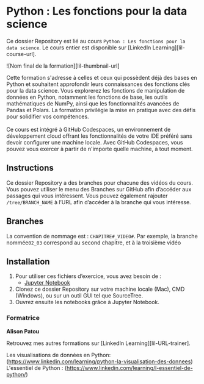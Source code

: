 #  Python : Les fonctions pour la data science

Ce dossier Repository est lié au cours `Python : Les fonctions pour la data science`. Le cours entier est disponible sur [LinkedIn Learning][lil-course-url].

![Nom final de la formation][lil-thumbnail-url] 

Cette formation s'adresse à celles et ceux qui possèdent déjà des bases en Python et souhaitent approfondir leurs connaissances des fonctions clés pour la data science. Vous explorerez les fonctions de manipulation de données en Python, notamment les fonctions de base, les outils mathématiques de NumPy, ainsi que les fonctionnalités avancées de Pandas et Polars. La formation privilégie la mise en pratique avec des défis pour solidifier vos compétences. </br></br> Ce cours est intégré à GitHub Codespaces, un environnement de développement cloud offrant les fonctionnalités de votre IDE préféré sans devoir configurer une machine locale. Avec GitHub Codespaces, vous pouvez vous exercer à partir de n'importe quelle machine, à tout moment. 		

## Instructions

Ce dossier Repository a des branches pour chacune des vidéos du cours. Vous pouvez utiliser le menu des Branches sur GitHub afin d’accéder aux passages qui vous intéressent. Vous pouvez également rajouter `/tree/BRANCH_NAME` à l’URL afin d’accéder à la branche qui vous intéresse. 

## Branches

La convention de nommage est : `CHAPITRE#_VIDEO#`. Par exemple, la branche nommée`02_03` correspond au second chapitre, et à la troisième vidéo 


## Installation

1. Pour utiliser ces fichiers d’exercice, vous avez besoin de : 
   - [Jupyter Notebook](https://jupyter.org/install)
2. Clonez ce dossier Repository sur votre machine locale (Mac), CMD (Windows), ou sur un outil GUI tel que SourceTree. 
3. Ouvrez ensuite les notebooks grâce à Jupyter Notebook.


### Formatrice

**Alison Patou** 

 Retrouvez mes autres formations sur [LinkedIn Learning][lil-URL-trainer].


Les visualisations de données en Python: (https://www.linkedin.com/learning/python-la-visualisation-des-donnees)  
L'essentiel de Python : (https://www.linkedin.com/learning/l-essentiel-de-python/)  

[1]: # (End of FR-Instruction ###############################################################################################)

